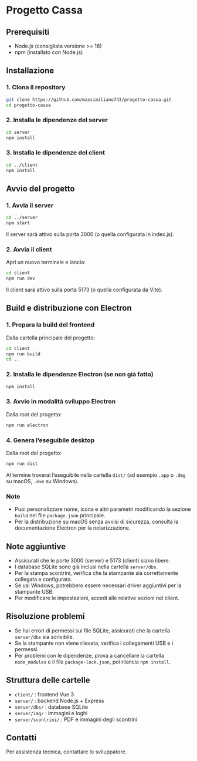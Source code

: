 # Progetto Cassa

## Prerequisiti

- Node.js (consigliata versione >= 18)
- npm (installato con Node.js)

## Installazione

### 1. Clona il repository

```bash
git clone https://github.com/massimiliano743/progetto-cassa.git
cd progetto-cassa
```

### 2. Installa le dipendenze del server

```bash
cd server
npm install
```

### 3. Installa le dipendenze del client

```bash
cd ../client
npm install
```

## Avvio del progetto

### 1. Avvia il server

```bash
cd ../server
npm start
```

Il server sarà attivo sulla porta 3000 (o quella configurata in index.js).

### 2. Avvia il client

Apri un nuovo terminale e lancia:

```bash
cd client
npm run dev
```

Il client sarà attivo sulla porta 5173 (o quella configurata da Vite).

## Build e distribuzione con Electron

### 1. Prepara la build del frontend

Dalla cartella principale del progetto:

```bash
cd client
npm run build
cd ..
```

### 2. Installa le dipendenze Electron (se non già fatto)

```bash
npm install
```

### 3. Avvio in modalità sviluppo Electron

Dalla root del progetto:

```bash
npm run electron
```

### 4. Genera l’eseguibile desktop

Dalla root del progetto:

```bash
npm run dist
```

Al termine troverai l’eseguibile nella cartella `dist/` (ad esempio `.app` o `.dmg` su macOS, `.exe` su Windows).

### Note

- Puoi personalizzare nome, icona e altri parametri modificando la sezione `build` nel file `package.json` principale.
- Per la distribuzione su macOS senza avvisi di sicurezza, consulta la documentazione Electron per la notarizzazione.

## Note aggiuntive

- Assicurati che le porte 3000 (server) e 5173 (client) siano libere.
- I database SQLite sono già inclusi nella cartella `server/dbs`.
- Per la stampa scontrini, verifica che la stampante sia correttamente collegata e configurata.
- Se usi Windows, potrebbero essere necessari driver aggiuntivi per la stampante USB.
- Per modificare le impostazioni, accedi alle relative sezioni nel client.

## Risoluzione problemi

- Se hai errori di permessi sui file SQLite, assicurati che la cartella `server/dbs` sia scrivibile.
- Se la stampante non viene rilevata, verifica i collegamenti USB e i permessi.
- Per problemi con le dipendenze, prova a cancellare la cartella `node_modules` e il file `package-lock.json`, poi rilancia `npm install`.

## Struttura delle cartelle

- `client/` : frontend Vue 3
- `server/` : backend Node.js + Express
- `server/dbs/` : database SQLite
- `server/img/` : immagini e loghi
- `server/scontrini/` : PDF e immagini degli scontrini

## Contatti

Per assistenza tecnica, contattare lo sviluppatore.
